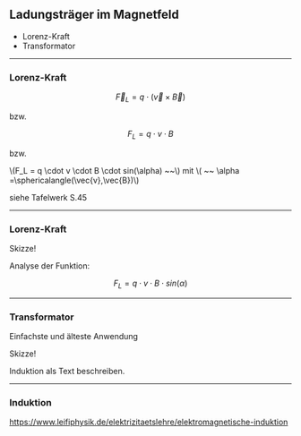 ## Ladungsträger im Magnetfeld

- Lorenz-Kraft
- Transformator

---

### Lorenz-Kraft

$$
\vec{F}_L = q \cdot ( \vec{v} \times \vec{B})
$$

bzw.

$$
F_L = q \cdot v \cdot B
$$

bzw.

\\(F_L = q \cdot v \cdot B \cdot sin(\alpha) ~~\\) mit \\( ~~ \alpha =\sphericalangle(\vec{v},\vec{B})\\)

siehe Tafelwerk S.45

---

### Lorenz-Kraft

Skizze!

Analyse der Funktion:

$$
F_L = q \cdot v \cdot B \cdot sin(\alpha)
$$

---

### Transformator

Einfachste und älteste Anwendung

Skizze!

Induktion als Text beschreiben.

---

### Induktion

https://www.leifiphysik.de/elektrizitaetslehre/elektromagnetische-induktion
